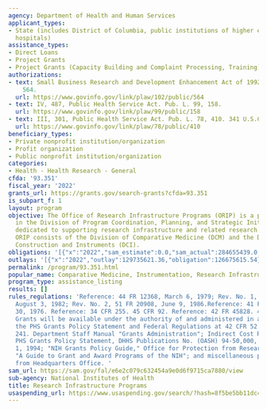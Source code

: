 ```yaml
---
agency: Department of Health and Human Services
applicant_types:
- State (includes District of Columbia, public institutions of higher education and
  hospitals)
assistance_types:
- Direct Loans
- Project Grants
- Project Grants (Capacity Building and Complaint Processing, Training)
authorizations:
- text: Small Business Research and Development Enhancement Act of 1992. Pub. L. 102,
    564.
  url: https://www.govinfo.gov/link/plaw/102/public/564
- text: IV, 487, Public Health Service Act. Pub. L. 99, 158.
  url: https://www.govinfo.gov/link/plaw/99/public/158
- text: III, 301, Public Health Service Act. Pub. L. 78, 410. 341 U.S.C. &sect; 287-288.
  url: https://www.govinfo.gov/link/plaw/78/public/410
beneficiary_types:
- Private nonprofit institution/organization
- Profit organization
- Public nonprofit institution/organization
categories:
- Health - Health Research - General
cfda: '93.351'
fiscal_year: '2022'
grants_url: https://grants.gov/search-grants?cfda=93.351
is_subpart_f: 1
layout: program
objective: The Office of Research Infrastructure Programs (ORIP) is a program office
  in the Division of Program Coordination, Planning, and Strategic Initiatives (DPCPSI)
  dedicated to supporting research infrastructure and related research resource programs.
  ORIP consists of the Division of Comparative Medicine (DCM) and the Division of
  Construction and Instruments (DCI).
obligations: '[{"x":"2022","sam_estimate":0.0,"sam_actual":284655439.0,"usa_spending_actual":277452873.5},{"x":"2023","sam_estimate":279796518.0,"sam_actual":0.0,"usa_spending_actual":280275833.63},{"x":"2024","sam_estimate":279332307.0,"sam_actual":0.0,"usa_spending_actual":279041070.03}]'
outlays: '[{"x":"2022","outlay":129735621.36,"obligation":126675615.54},{"x":"2023","outlay":92176342.31,"obligation":128240438.63},{"x":"2024","outlay":13086589.05,"obligation":107266749.0}]'
permalink: /program/93.351.html
popular_name: Comparative Medicine, Instrumentation, Research Infrastructure
program_type: assistance_listing
results: []
rules_regulations: 'Reference: 44 FR 12368, March 6, 1979; Rev. No. 1, 47 FR 33658,
  August 3, 1982; Rev. No. 2, 51 FR 20908, June 9, 1986.Reference: 41 FR 32016, July
  30, 1976. Reference: 34 CFR 255. 45 CFR 92. Reference: 42 FR 45828. 42 CFR 52h.
  Grants will be available under the authority of and administered in accordance with
  the PHS Grants Policy Statement and Federal Regulations at 42 CFR 52 and 42 USC
  241. Department Staff Manual "Grants Administration"; Indirect Cost Register, DHHS;
  PHS Grants Policy Statement, DHHS Publications No. (OASH) 94-50,000, (Rev.) April
  1, 1994; "NIH Grants Policy Guide," Office for Protection from Research Risks, NIH;
  "A Guide to Grant and Award Programs of the NIH"; and miscellaneous program literature
  from Headquarters Office. '
sam_url: https://sam.gov/fal/e6e2c079c632454a9e0d6f9715ca7880/view
sub-agency: National Institutes of Health
title: Research Infrastructure Programs
usaspending_url: https://www.usaspending.gov/search/?hash=8f5be5bb11dc4b6fac8d97483d78a23f
---
```

